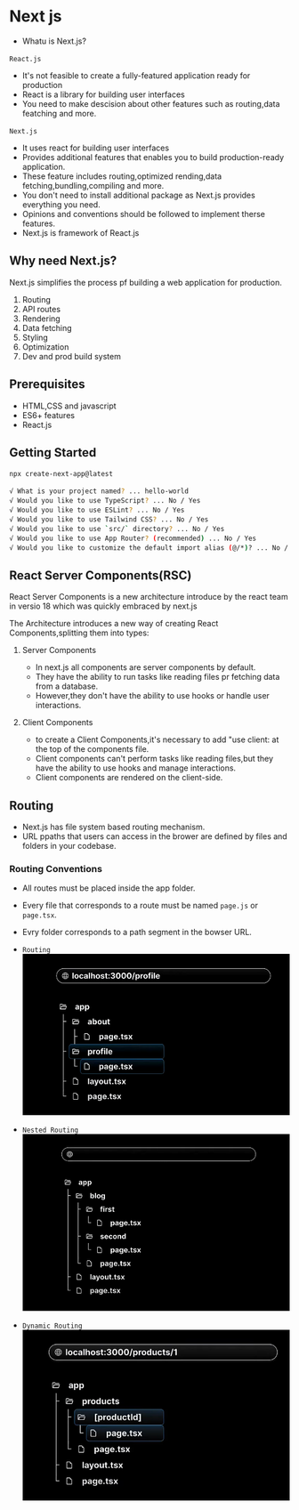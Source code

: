 # Next js

* Whatu is Next.js?

`React.js`

* It's not feasible to create a fully-featured application ready for production
* React is a library for building user interfaces
* You need to make descision about other features such as routing,data featching and more.

`Next.js`

* It uses react for building user interfaces
* Provides additional features that enables you to build production-ready application.
* These feature includes routing,optimized rending,data fetching,bundling,compiling and more.
* You don't need to install additional package as Next.js provides everything you need.
* Opinions and conventions should be followed to implement therse features.
* Next.js is framework of React.js

## Why need Next.js?

Next.js simplifies the process pf building a web application for production.

1. Routing
2. API routes
3. Rendering
4. Data fetching
5. Styling
6. Optimization
7. Dev and prod build system

## Prerequisites

* HTML,CSS and javascript
* ES6+ features
* React.js

## Getting Started

```bash
npx create-next-app@latest 
```

```bash
√ What is your project named? ... hello-world
√ Would you like to use TypeScript? ... No / Yes
√ Would you like to use ESLint? ... No / Yes
√ Would you like to use Tailwind CSS? ... No / Yes
√ Would you like to use `src/` directory? ... No / Yes
√ Would you like to use App Router? (recommended) ... No / Yes
√ Would you like to customize the default import alias (@/*)? ... No / Yes 
```

## React Server Components(RSC)

React Server Components is a new architecture introduce by the react team in versio 18 which was quickly embraced by next.js

The Architecture introduces a new way of creating React Components,splitting them into types:

1. Server Components

    * In next.js all components are server components by default.
    * They have the ability to run tasks like reading files pr fetching data from a database.
    * However,they don't have the ability to use hooks or handle user interactions.

2. Client Components
   * to create a Client Components,it's necessary to add "use client: at the top of the components file.
   * Client components can't perform tasks like reading files,but they have the ability to use hooks and manage interactions.
   * Client components are rendered on the client-side.

## Routing

* Next.js has file system based routing mechanism.
* URL ppaths that users can access in the brower are defined by files and folders in your codebase.

### Routing Conventions

* All routes must be placed inside the app folder.
* Every file that corresponds to a route must be named `page.js` or `page.tsx`.
* Evry folder corresponds to a path segment in the bowser URL.

* `Routing`
![alt text](image.png)

* `Nested Routing`
![alt text](image-1.png)

* `Dynamic Routing`
![alt text](image-2.png)
